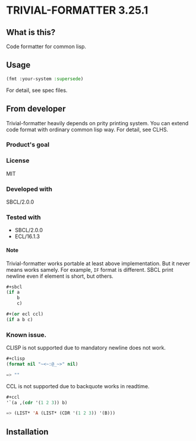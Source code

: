 # TRIVIAL-FORMATTER 3.25.1
## What is this?
Code formatter for common lisp.

## Usage

```lisp
(fmt :your-system :supersede)
```

For detail, see spec files.

## From developer
Trivial-formatter heavily depends on prity printing system.
You can extend code format with ordinary common lisp way.
For detail, see CLHS.

### Product's goal

### License
MIT

### Developed with
SBCL/2.0.0

### Tested with
* SBCL/2.0.0
* ECL/16.1.3

#### Note
Trivial-formatter works portable at least above implementation.
But it never means works samely.
For example, `IF` format is different.
SBCL print newline even if element is short, but others.

```lisp
#+sbcl
(if a
    b
    c)

#+(or ecl ccl)
(if a b c)
```
### Known issue.
CLISP is not supported due to mandatory newline does not work.

```lisp
#+clisp
(format nil "~<~:@_~>" nil)

=> ""
```

CCL is not supported due to backquote works in readtime.

```lisp
#+ccl
'`(a ,(cdr '(1 2 3)) b)

=> (LIST* 'A (LIST* (CDR '(1 2 3)) '(B)))
```

## Installation

